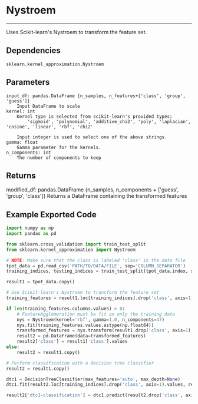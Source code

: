 # Nystroem
* * *

Uses Scikit-learn's Nystroem to transform the feature set.

## Dependencies
    sklearn.kernel_approximation.Nystroem

Parameters
----------
    input_df: pandas.DataFrame {n_samples, n_features+['class', 'group', 'guess']}
        Input DataFrame to scale
    kernel: int
        Kernel type is selected from scikit-learn's provided types:
            'sigmoid', 'polynomial', 'additive_chi2', 'poly', 'laplacian', 'cosine', 'linear', 'rbf', 'chi2'

        Input integer is used to select one of the above strings.
    gamma: float
        Gamma parameter for the kernels.
    n_components: int
        The number of components to keep

Returns
-------
modified_df: pandas.DataFrame {n_samples, n_components + ['guess', 'group', 'class']}
    Returns a DataFrame containing the transformed features

Example Exported Code
---------------------

```Python
import numpy as np
import pandas as pd

from sklearn.cross_validation import train_test_split
from sklearn.kernel_approximation import Nystroem

# NOTE: Make sure that the class is labeled 'class' in the data file
tpot_data = pd.read_csv('PATH/TO/DATA/FILE', sep='COLUMN_SEPARATOR')
training_indices, testing_indices = train_test_split(tpot_data.index, stratify=tpot_data['class'].values, train_size=0.75, test_size=0.25)

result1 = tpot_data.copy()

# Use Scikit-learn's Nystroem to transform the feature set
training_features = result1.loc[training_indices].drop('class', axis=1)

if len(training_features.columns.values) > 0:
    # FeatureAgglomeration must be fit on only the training data
    nys = Nystroem(kernel='rbf', gamma=1.0, n_components=47)
    nys.fit(training_features.values.astype(np.float64))
    transformed_features = nys.transform(result1.drop('class', axis=1).values.astype(np.float64))
    result2 = pd.DataFrame(data=transformed_features)
    result2['class'] = result1['class'].values
else:
    result2 = result1.copy()

# Perform classification with a decision tree classifier
result2 = result1.copy()

dtc1 = DecisionTreeClassifier(max_features='auto', max_depth=None)
dtc1.fit(result2.loc[training_indices].drop('class', axis=1).values, result2.loc[training_indices, 'class'].values)

result2['dtc1-classification'] = dtc1.predict(result2.drop('class', axis=1).values)

```
